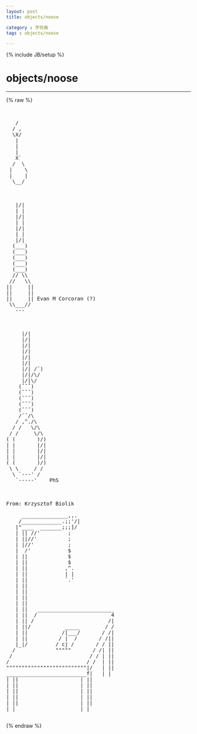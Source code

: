 ```yaml
---
layout: post
title: objects/noose
category : 字符画
tags : objects/noose
---
```

{% include JB/setup %}
# objects/noose
---
{% raw %}
<pre>


   /
  / ,
  \X/
   |
   |
   |
   X`
  /  \
 |    \
 |    |
  \__/



   |/|
   | |
   |/|
   | |
   |/|
   | |
   |/|
  (___)
  (___)
  (___)
  (___)
  (___)
  // \\
 //   \\
||     ||
||     ||
||     || Evan M Corcoran (?)
 \\___//
   ---



     |/|
     |/|
     |/|
     |/|
     |/|
     |/|
     |/| /¯)
     |/|/\/
     |/|\/
    (¯¯¯)
    (¯¯¯)
    (¯¯¯)
    (¯¯¯)
    (¯¯¯)
    /¯¯/\
   / ,^./\
  / /   \/\
 / /     \/\
( (       )/)
| |       |/|
| |       |/|
| |       |/|
( (       )/)
 \ \     / /
  \ `---&#039; /
   `-----&#039;    PhS



From: Krzysztof Biolik

     _______________,,.
    /_____________.;;&#039;/|
   |&quot;____  _______;;;]/
   | || //&#039;         ;
   | ||//&#039;          ;
   | |//&#039;           ;
   |  /&#039;            $
   | ||             $
   | ||             $
   | ||            ,^.
   | ||            | |
   | ||            `.&#039;
   | || 
   | || 
   | || 
   | || 
   | ||   _________________________   
   | ||  /                        4
   | || /                        /| 
   | ||/           _____        / /
   | ||           /|___/       / /|
   | ||          / |  /       / /||
   |_|/         / cj /       / / ||
  /             &quot;&quot;&quot;&quot;&quot;       / /| ||
 /                         / / | ||
/                         / /  | ||
&quot;&quot;&quot;&quot;&quot;&quot;&quot;&quot;&quot;&quot;&quot;&quot;&quot;&quot;&quot;&quot;&quot;&quot;&quot;&quot;&quot;&quot;&quot;&quot;&quot;&quot;|/   | ||
__________________________f|   | |
| ||                    | ||           
| ||                    | ||    
| ||                    | ||
| ||                    | ||
| ||                    | ||
| |                     | |
 </pre>
{% endraw %}
